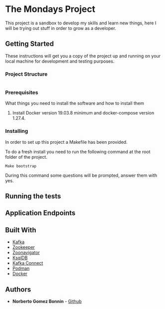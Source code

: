 # The Mondays Project

This project is a sandbox to develop my skills and learn new things, here I will be trying out stuff in order to grow as a developer.

## Getting Started

These instructions will get you a copy of the project up and running on your local machine for development and testing purposes.

### Project Structure
```

```

### Prerequisites

What things you need to install the software and how to install them

1. Install Docker version 19.03.8 minimum and docker-compose version 1.27.4.


### Installing

In order to set up this project a Makefile has been provided.

To do a fresh install you need to run the following command at the root folder of the project.

```
Make bootstrap
```
During this command some questions will be prompted, answer them with yes.

## Running the tests


## Application Endpoints


## Built With

* [Kafka](https://kafka.apache.org/)
* [Zookeeper](https://zookeeper.apache.org/)
* [Zoonavigator](https://zoonavigator.elkozmon.com/en/latest/)
* [KsqlDB](https://ksqldb.io/)
* [Kafka Connect](https://docs.confluent.io/home/connect/overview.html)
* [Podman](https://podman.io/)
* [Docker](https://www.docker.com/)

## Authors

* **Norberto Gomez Bonnin** - [Github](https://github.com/norbertogomez)
